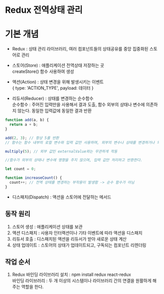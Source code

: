 # Redux 전역상태 관리
# 기본 개념
- Redux : 상태 관리 라이브러리, 여러 컴포넌트들의 상태공유를 중앙 집중화된 스토어로 관리

- 스토어(Store) : 애플리케이션 전역상태 저장하는 곳
<br/>createStore() 함수 사용하여 생성

- 액션(Action) : 상태 변경을 위해 발생시키는 이벤트
<br/> { type: 'ACTION_TYPE', payload: 데이터 }

- 리듀서(Reducer) : 상태를 변경하는 순수함수
<br/> 순수함수 : 주어진 입력만을 사용해서 결과 도출, 함수 외부의 상태나 변수에 의존하지 않는다. 동일한 입력값에 동일한 결과 반환

```js
function add(a, b) {
  return a + b;
}

add(2, 3); // 항상 5를 반환
// 함수는 함수 내부의 로컬 변수와 입력 값만 사용하며, 외부의 변수나 상태를 변경하거나 의존하지 않는다.
```
```js
multiply(5); // 외부 값인 externalValue와는 무관하게 작동

//함수가 외부의 상태나 변수에 영향을 주지 않으며, 입력 값만 처리하고 반환한다.

let count = 0;

function increaseCount() {
  count++; // 전역 상태를 변경하는 부작용이 발생함 -> 순수 함수가 아님
}
```
- 디스패치(Dispatch) : 액션을 스토어에 전달하는 메서드

## 동작 원리

1. 스토어 생성 : 애플리케이션 상태를 보관
2. 액션 디스패치 : 사용자 인터랙션이나 기타 이벤트에 따라 액션을 디스패치
3. 리듀서 호출 : 디스패치된 액션을 리듀서가 받아 새로운 상태 계산
4. 상태 업데이트 : 스토어의 상태가 업데이트되고, 구독되는 컴포넌트 리렌더링

## 작업 순서

1. Redux 바인딩 라이브러리 설치 : npm install redux react-redux
<br/> 바인딩 라이브러리 : 두 개 이상의 시스템이나 라이브러리 간의 연결을 원활하게 해주는 역할을 한다.
